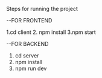 Steps for running the project

--FOR FRONTEND

1.cd client
2. npm install
3.npm start

--FOR BACKEND

1. cd server
2. npm install
3. npm run dev
